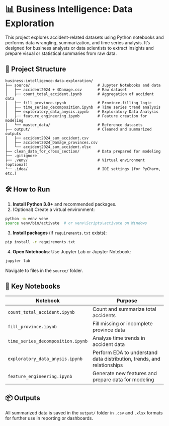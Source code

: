 
# 📊 Business Intelligence: Data Exploration

This project explores accident-related datasets using Python notebooks and performs data wrangling, summarization, and time series analysis. It’s designed for business analysts or data scientists to extract insights and prepare visual or statistical summaries from raw data.

## 📁 Project Structure

```
business-intelligence-data-exploration/
├── source/                              # Jupyter Notebooks and data
│   ├── accident2024 + $Damage.csv       # Raw dataset
│   ├── count_total_accident.ipynb       # Aggregation of accident data
│   ├── fill_province.ipynb              # Province-filling logic
│   ├── time_series_decomposition.ipynb  # Time series trend analysis
│   ├── exploratory_data_anysis.ipynb    # Exploratory Data Analysis
│   ├── feature_engineering.ipynb        # Feature creation for modeling
│   └── master_data/                     # Reference datasets
├── output/                              # Cleaned and summarized outputs
│   ├── accident2024_sum_accident.csv
│   ├── accident2024_Damage_provinces.csv
│   └── accident2024_sum_accident.xlsx
├── clean_data_for_cross_section/        # Data prepared for modeling
├── .gitignore
├── .venv/                               # Virtual environment (optional)
└── .idea/                               # IDE settings (for PyCharm, etc.)
```

## 🛠️ How to Run

1. **Install Python 3.8+** and recommended packages.
2. (Optional) Create a virtual environment:

```bash
python -m venv venv
source venv/bin/activate  # or venv\Scripts\activate on Windows
```

3. **Install packages** (if `requirements.txt` exists):

```bash
pip install -r requirements.txt
```

4. **Open Notebooks**:
   Use Jupyter Lab or Jupyter Notebook:

```bash
jupyter lab
```

Navigate to files in the `source/` folder.

## 📌 Key Notebooks

| Notebook                          | Purpose                                    |
|----------------------------------|--------------------------------------------|
| `count_total_accident.ipynb`     | Count and summarize total accidents        |
| `fill_province.ipynb`            | Fill missing or incomplete province data   |
| `time_series_decomposition.ipynb`| Analyze time trends in accident data       |
| `exploratory_data_anysis.ipynb`  | Perform EDA to understand data distribution, trends, and relationships |
| `feature_engineering.ipynb`      | Generate new features and prepare data for modeling |

## 📦 Outputs

All summarized data is saved in the `output/` folder in `.csv` and `.xlsx` formats for further use in reporting or dashboards.
